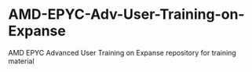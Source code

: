 # AMD-EPYC-Adv-User-Training-on-Expanse
AMD EPYC Advanced User Training on Expanse repository for training material
